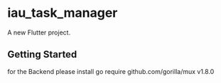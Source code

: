 # iau_task_manager

A new Flutter project.

## Getting Started

for the Backend please install go 
require github.com/gorilla/mux v1.8.0 
